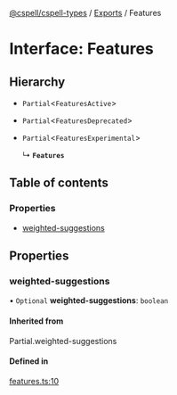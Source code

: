 [@cspell/cspell-types](../README.md) / [Exports](../modules.md) / Features

# Interface: Features

## Hierarchy

- `Partial`<`FeaturesActive`\>

- `Partial`<`FeaturesDeprecated`\>

- `Partial`<`FeaturesExperimental`\>

  ↳ **`Features`**

## Table of contents

### Properties

- [weighted-suggestions](Features.md#weighted-suggestions)

## Properties

### weighted-suggestions

• `Optional` **weighted-suggestions**: `boolean`

#### Inherited from

Partial.weighted-suggestions

#### Defined in

[features.ts:10](https://github.com/streetsidesoftware/cspell/blob/6865ad5/packages/cspell-types/src/features.ts#L10)
